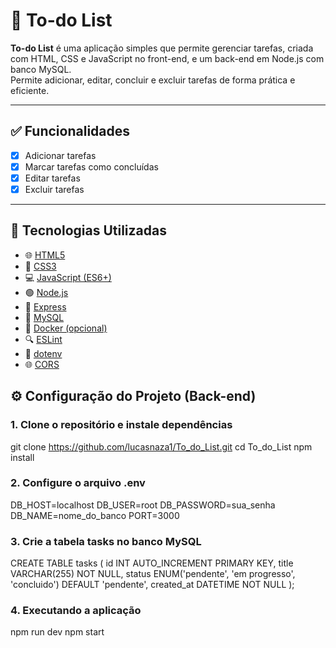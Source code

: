 # 📝 To-do List

**To-do List** é uma aplicação simples que permite gerenciar tarefas, criada com HTML, CSS e JavaScript no front-end, e um back-end em Node.js com banco MySQL.  
Permite adicionar, editar, concluir e excluir tarefas de forma prática e eficiente.

---

## ✅ Funcionalidades

- [x] Adicionar tarefas  
- [x] Marcar tarefas como concluídas  
- [x] Editar tarefas  
- [x] Excluir tarefas  

---

## 🚀 Tecnologias Utilizadas
- 🌐 [HTML5](https://developer.mozilla.org/pt-BR/docs/Web/HTML)  
- 🎨 [CSS3](https://developer.mozilla.org/pt-BR/docs/Web/CSS)  
- 💻 [JavaScript (ES6+)](https://developer.mozilla.org/pt-BR/docs/Web/JavaScript)  
- 🟢 [Node.js](https://nodejs.org/en/)  
- 🚂 [Express](https://expressjs.com/)  
- 🐬 [MySQL](https://www.mysql.com/)  
- 🐳 [Docker (opcional)](https://www.docker.com/)  
- 🔍 [ESLint](https://eslint.org/)  
- 🔐 [dotenv](https://github.com/motdotla/dotenv)  
- 🌐 [CORS](https://github.com/expressjs/cors)  

## ⚙️ Configuração do Projeto (Back-end)

### 1. Clone o repositório e instale dependências

git clone https://github.com/lucasnaza1/To_do_List.git
cd To_do_List
npm install

### 2. Configure o arquivo .env

DB_HOST=localhost
DB_USER=root
DB_PASSWORD=sua_senha
DB_NAME=nome_do_banco
PORT=3000

### 3. Crie a tabela tasks no banco MySQL

CREATE TABLE tasks (
  id INT AUTO_INCREMENT PRIMARY KEY,
  title VARCHAR(255) NOT NULL,
  status ENUM('pendente', 'em progresso', 'concluido') DEFAULT 'pendente',
  created_at DATETIME NOT NULL
);

### 4. Executando a aplicação
npm run dev
npm start
